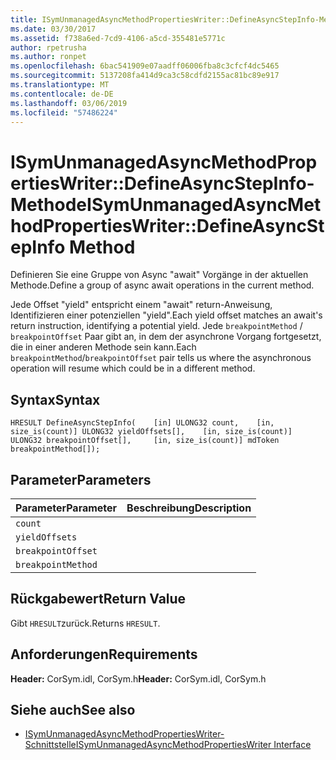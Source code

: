 ```yaml
---
title: ISymUnmanagedAsyncMethodPropertiesWriter::DefineAsyncStepInfo-Methode
ms.date: 03/30/2017
ms.assetid: f738a6ed-7cd9-4106-a5cd-355481e5771c
author: rpetrusha
ms.author: ronpet
ms.openlocfilehash: 6bac541909e07aadff06006fba8c3cfcf4dc5465
ms.sourcegitcommit: 5137208fa414d9ca3c58cdfd2155ac81bc89e917
ms.translationtype: MT
ms.contentlocale: de-DE
ms.lasthandoff: 03/06/2019
ms.locfileid: "57486224"
---
```

# <a name="isymunmanagedasyncmethodpropertieswriterdefineasyncstepinfo-method"></a><span data-ttu-id="a9435-102">ISymUnmanagedAsyncMethodPropertiesWriter::DefineAsyncStepInfo-Methode</span><span class="sxs-lookup"><span data-stu-id="a9435-102">ISymUnmanagedAsyncMethodPropertiesWriter::DefineAsyncStepInfo Method</span></span>
<span data-ttu-id="a9435-103">Definieren Sie eine Gruppe von Async "await" Vorgänge in der aktuellen Methode.</span><span class="sxs-lookup"><span data-stu-id="a9435-103">Define a group of async await operations in the current method.</span></span>  
  
 <span data-ttu-id="a9435-104">Jede Offset "yield" entspricht einem "await" return-Anweisung, Identifizieren einer potenziellen "yield".</span><span class="sxs-lookup"><span data-stu-id="a9435-104">Each yield offset matches an await's return instruction, identifying a potential yield.</span></span> <span data-ttu-id="a9435-105">Jede `breakpointMethod` / `breakpointOffset` Paar gibt an, in dem der asynchrone Vorgang fortgesetzt, die in einer anderen Methode sein kann.</span><span class="sxs-lookup"><span data-stu-id="a9435-105">Each `breakpointMethod`/`breakpointOffset` pair tells us where the asynchronous operation will resume which could be in a different method.</span></span>  
  
## <a name="syntax"></a><span data-ttu-id="a9435-106">Syntax</span><span class="sxs-lookup"><span data-stu-id="a9435-106">Syntax</span></span>  
  
```idl  
HRESULT DefineAsyncStepInfo(    [in] ULONG32 count,    [in, size_is(count)] ULONG32 yieldOffsets[],    [in, size_is(count)] ULONG32 breakpointOffset[],     [in, size_is(count)] mdToken breakpointMethod[]);  
```  
  
## <a name="parameters"></a><span data-ttu-id="a9435-107">Parameter</span><span class="sxs-lookup"><span data-stu-id="a9435-107">Parameters</span></span>  
  
|<span data-ttu-id="a9435-108">Parameter</span><span class="sxs-lookup"><span data-stu-id="a9435-108">Parameter</span></span>|<span data-ttu-id="a9435-109">Beschreibung</span><span class="sxs-lookup"><span data-stu-id="a9435-109">Description</span></span>|  
|---------------|-----------------|  
|`count`||  
|`yieldOffsets`||  
|`breakpointOffset`||  
|`breakpointMethod`||  
  
## <a name="return-value"></a><span data-ttu-id="a9435-110">Rückgabewert</span><span class="sxs-lookup"><span data-stu-id="a9435-110">Return Value</span></span>  
 <span data-ttu-id="a9435-111">Gibt `HRESULT`zurück.</span><span class="sxs-lookup"><span data-stu-id="a9435-111">Returns `HRESULT`.</span></span>  
  
## <a name="requirements"></a><span data-ttu-id="a9435-112">Anforderungen</span><span class="sxs-lookup"><span data-stu-id="a9435-112">Requirements</span></span>  
 <span data-ttu-id="a9435-113">**Header:** CorSym.idl, CorSym.h</span><span class="sxs-lookup"><span data-stu-id="a9435-113">**Header:** CorSym.idl, CorSym.h</span></span>  
  
## <a name="see-also"></a><span data-ttu-id="a9435-114">Siehe auch</span><span class="sxs-lookup"><span data-stu-id="a9435-114">See also</span></span>
- [<span data-ttu-id="a9435-115">ISymUnmanagedAsyncMethodPropertiesWriter-Schnittstelle</span><span class="sxs-lookup"><span data-stu-id="a9435-115">ISymUnmanagedAsyncMethodPropertiesWriter Interface</span></span>](../../../../docs/framework/unmanaged-api/diagnostics/isymunmanagedasyncmethodpropertieswriter-interface.md)
